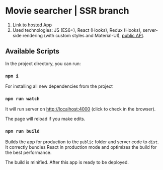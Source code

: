 # Movie searcher | SSR branch

1. [Link to hosted App](https://arthur199212.github.io/react-movie-searcher/)
2. Used technologies: JS (ES6+), React (Hooks), Redux (Hooks), server-side rendering (with custom styles and Material-UI), [public API](https://reactjs-cdp.herokuapp.com/api-docs).

## Available Scripts

In the project directory, you can run:

### `npm i`
For installing all new dependencies from the project

### `npm run watch`
It will run server on [http://localhost:4000](http://localhost:4000) (click to check in the browser).

The page will reload if you make edits.<br />


### `npm run build`

Builds the app for production to the `public` folder and server code to `dist`.<br />
It correctly bundles React in production mode and optimizes the build for the best performance.

The build is minified.
After this app is ready to be deployed.
